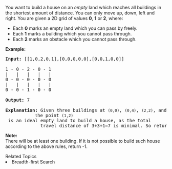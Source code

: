 <p>You want to build a house on an <i>empty</i> land which reaches all buildings in the shortest amount of distance. You can only move up, down, left and right. You are given a 2D grid of values <b>0</b>, <b>1</b> or <b>2</b>, where:</p>

<ul>
	<li>Each <b>0</b> marks an empty land which you can pass by freely.</li>
	<li>Each <b>1</b> marks a building which you cannot pass through.</li>
	<li>Each <b>2</b> marks an obstacle which you cannot pass through.</li>
</ul>

<p><strong>Example:</strong></p>

<pre>
<strong>Input:</strong> [[1,0,2,0,1],[0,0,0,0,0],[0,0,1,0,0]]

1 - 0 - 2 - 0 - 1
|   |   |   |   |
0 - 0 - 0 - 0 - 0
|   |   |   |   |
0 - 0 - 1 - 0 - 0

<strong>Output:</strong> 7 

<strong>Explanation:</strong> Given three buildings at <code>(0,0)</code>, <code>(0,4)</code>, <code>(2,2)</code>, and an obstacle at <code>(0,2),
             t</code>he point <code>(1,2)</code> is an ideal empty land to build a house, as the total 
&nbsp;            travel distance of 3+3+1=7 is minimal. So return 7.</pre>

<p><b>Note:</b><br />
There will be at least one building. If it is not possible to build such house according to the above rules, return -1.</p>
<div><div>Related Topics</div><div><li>Breadth-first Search</li></div></div>